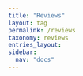 ```yaml
---
title: "Reviews"
layout: tag
permalink: /reviews
taxonomy: reviews
entries_layout:
sidebar:
  nav: "docs"
---
```

